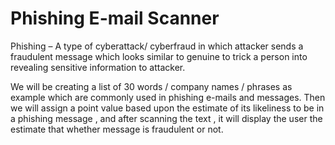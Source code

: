 # Phishing E-mail Scanner

Phishing – A type of cyberattack/ cyberfraud in which attacker sends a fraudulent message which looks similar to genuine to trick a person into revealing sensitive information to attacker.

We will be creating a list of 30 words / company names / phrases as example which are commonly used in phishing e-mails and messages. Then we will assign a point value based upon the estimate of its likeliness to be in a phishing message , and after scanning the text , it will display the user the estimate that whether message is fraudulent or not.
